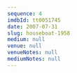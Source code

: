 ```yaml
---
sequence: 4
imdbId: tt0051745
date: 2007-07-31
slug: houseboat-1958
medium: null
venue: null
venueNotes: null
mediumNotes: null
---
```


